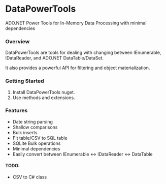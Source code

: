 # DataPowerTools
ADO.NET Power Tools for In-Memory Data Processing with minimal dependencies

### Overview

DataPowerTools are tools for dealing with changing between IEnumerable, IDataReader, and ADO.NET DataTable/DataSet. 

It also provides a powerful API for filtering and object materialization.

### Getting Started

1. Install DataPowerTools nuget.
2. Use methods and extensions.

### Features

- Date string parsing
- Shallow comparisons
- Bulk inserts
- Fit table/CSV to SQL table
- SQLite Bulk operations
- Minimal dependencies
- Easily convert between IEnumerable <-> IDataReader <-> DataTable


#### TODO:

- CSV to C# class
